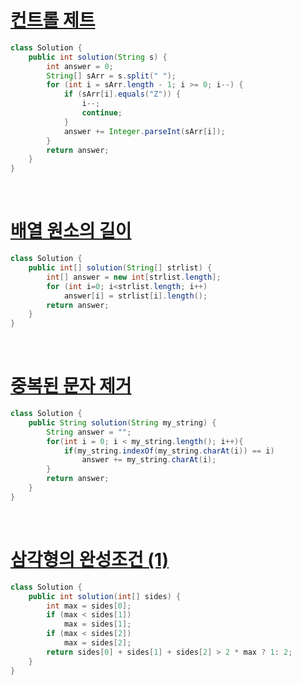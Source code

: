 # [컨트롤 제트](https://school.programmers.co.kr/learn/courses/30/lessons/120853)

```java
class Solution {
    public int solution(String s) {
        int answer = 0;
        String[] sArr = s.split(" ");
        for (int i = sArr.length - 1; i >= 0; i--) {
            if (sArr[i].equals("Z")) {
                i--;
                continue;
            }
            answer += Integer.parseInt(sArr[i]);
        }
        return answer;
    }
}
```

<br>

# [배열 원소의 길이](https://school.programmers.co.kr/learn/courses/30/lessons/120854)

```java
class Solution {
    public int[] solution(String[] strlist) {
        int[] answer = new int[strlist.length];
        for (int i=0; i<strlist.length; i++)
            answer[i] = strlist[i].length();
        return answer;
    }
}
```

<br>

# [중복된 문자 제거](https://school.programmers.co.kr/learn/courses/30/lessons/120888)

```java
class Solution {
    public String solution(String my_string) {
        String answer = "";
        for(int i = 0; i < my_string.length(); i++){
            if(my_string.indexOf(my_string.charAt(i)) == i)
                answer += my_string.charAt(i);
        } 
        return answer;
    }
}
```
<br>

# [삼각형의 완성조건 (1)](https://school.programmers.co.kr/learn/courses/30/lessons/120889)


```java
class Solution {
    public int solution(int[] sides) {
        int max = sides[0];  
        if (max < sides[1])
            max = sides[1];
        if (max < sides[2])
            max = sides[2];
        return sides[0] + sides[1] + sides[2] > 2 * max ? 1: 2;
    }
}
```



